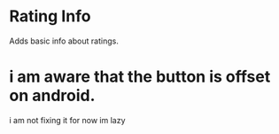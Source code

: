 # Rating Info
Adds basic info about ratings.

# i am aware that the button is offset on android.
i am not fixing it for now im lazy
